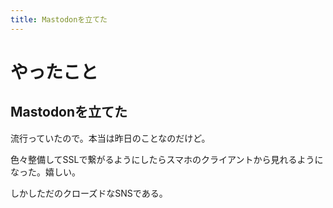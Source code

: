 ```yaml
---
title: Mastodonを立てた
---
```


# やったこと

## Mastodonを立てた

流行っていたので。本当は昨日のことなのだけど。

色々整備してSSLで繋がるようにしたらスマホのクライアントから見れるようになった。嬉しい。

しかしただのクローズドなSNSである。
